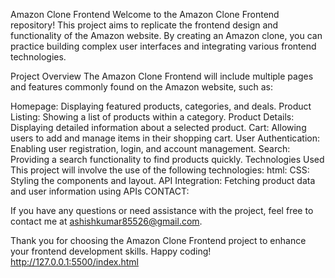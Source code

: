 Amazon Clone Frontend
Welcome to the Amazon Clone Frontend repository! This project aims to replicate the frontend design and functionality of the Amazon website. By creating an Amazon clone, you can practice building complex user interfaces and integrating various frontend technologies.

Project Overview
The Amazon Clone Frontend will include multiple pages and features commonly found on the Amazon website, such as:

Homepage: Displaying featured products, categories, and deals.
Product Listing: Showing a list of products within a category.
Product Details: Displaying detailed information about a selected product.
Cart: Allowing users to add and manage items in their shopping cart.
User Authentication: Enabling user registration, login, and account management.
Search: Providing a search functionality to find products quickly.
Technologies Used
This project will involve the use of the following technologies:
html:
CSS: Styling the components and layout.
API Integration: Fetching product data and user information using APIs
CONTACT:

If you have any questions or need assistance with the project, feel free to contact me at ashishkumar85526@gmail.com.

Thank you for choosing the Amazon Clone Frontend project to enhance your frontend development skills. Happy coding!
http://127.0.0.1:5500/index.html

